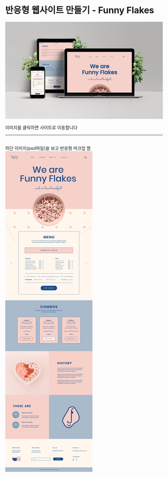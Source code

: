 # 반응형 웹사이트 만들기 - Funny Flakes

[<img src="./img/responsive3.png" alt="웹사이트가기" />](https://hyemin12.github.io/responsive-webstie-funnyFlakes/)

이미지를 클릭하면 사이트로 이동합니다

<hr>
<br>
하단 이미지(psd파일)을 보고 반응형 마크업 함

<img src="./img/3146083.jpg" />
